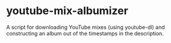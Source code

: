 # youtube-mix-albumizer
A script for downloading YouTube mixes (using youtube-dl) and constructing an album out of the timestamps in the description.
